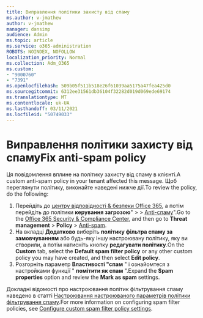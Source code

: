 ```yaml
---
title: Виправлення політики захисту від спаму
ms.author: v-jmathew
author: v-jmathew
manager: dansimp
audience: Admin
ms.topic: article
ms.service: o365-administration
ROBOTS: NOINDEX, NOFOLLOW
localization_priority: Normal
ms.collection: Adm_O365
ms.custom:
- "9000760"
- "7391"
ms.openlocfilehash: 509b05f511b518e26f61039aa5175a47fea425d0
ms.sourcegitcommit: 6312ee31561db36104f32282d019d069ede69174
ms.translationtype: MT
ms.contentlocale: uk-UA
ms.lasthandoff: 03/11/2021
ms.locfileid: "50749033"
---
```

# <a name="fix-anti-spam-policy"></a><span data-ttu-id="6f096-102">Виправлення політики захисту від спаму</span><span class="sxs-lookup"><span data-stu-id="6f096-102">Fix anti-spam policy</span></span>

<span data-ttu-id="6f096-103">Ця повідомлення вплине на політику захисту від спаму в клієнті.</span><span class="sxs-lookup"><span data-stu-id="6f096-103">A custom anti-spam policy in your tenant affected this message.</span></span> <span data-ttu-id="6f096-104">Щоб переглянути політику, виконайте наведені нижче дії.</span><span class="sxs-lookup"><span data-stu-id="6f096-104">To review the policy, do the following:</span></span>

1. <span data-ttu-id="6f096-105">Перейдіть до [центру відповідності & безпеки Office 365](https://go.microsoft.com/fwlink/p/?linkid=2077143), а потім перейдіть до політики **керування загрозою**"  >    >  [Anti-спаму](https://go.microsoft.com/fwlink/?linkid=2101518)".</span><span class="sxs-lookup"><span data-stu-id="6f096-105">Go to the [Office 365 Security & Compliance Center](https://go.microsoft.com/fwlink/p/?linkid=2077143), and then go to **Threat management** > **Policy** > [Anti-spam](https://go.microsoft.com/fwlink/?linkid=2101518).</span></span>
2. <span data-ttu-id="6f096-106">На вкладці **Додатково** виберіть **політику фільтра спаму за замовчуванням** або будь-яку іншу настроювану політику, яку ви створили, а потім натисніть кнопку **редагувати політику**.</span><span class="sxs-lookup"><span data-stu-id="6f096-106">On the **Custom** tab, select the **Default spam filter policy** or any other custom policy you may have created, and then select **Edit policy**.</span></span>
3. <span data-ttu-id="6f096-107">Розгорніть параметр **Властивості "спам** " і ознайомтеся з настройками функції " **помітити як спам** ".</span><span class="sxs-lookup"><span data-stu-id="6f096-107">Expand the **Spam properties** option and review the **Mark as spam** settings.</span></span>

<span data-ttu-id="6f096-108">Докладні відомості про настроювання політик фільтрування спаму наведено в статті [Настроювання настроюваного параметрів політики фільтрування спаму](https://go.microsoft.com/fwlink/?linkid=2101054).</span><span class="sxs-lookup"><span data-stu-id="6f096-108">For more information on configuring spam filter policies, see [Configure custom spam filter policy settings](https://go.microsoft.com/fwlink/?linkid=2101054).</span></span>
